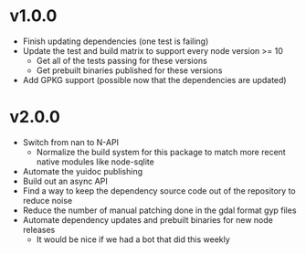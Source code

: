 # v1.0.0

- Finish updating dependencies (one test is failing)
- Update the test and build matrix to support every node version >= 10
  - Get all of the tests passing for these versions
  - Get prebuilt binaries published for these versions
- Add GPKG support (possible now that the dependencies are updated)

# v2.0.0

- Switch from nan to N-API
  - Normalize the build system for this package to match more recent native modules like node-sqlite
- Automate the yuidoc publishing
- Build out an async API
- Find a way to keep the dependency source code out of the repository to reduce noise
- Reduce the number of manual patching done in the gdal format gyp files
- Automate dependency updates and prebuilt binaries for new node releases
  - It would be nice if we had a bot that did this weekly
